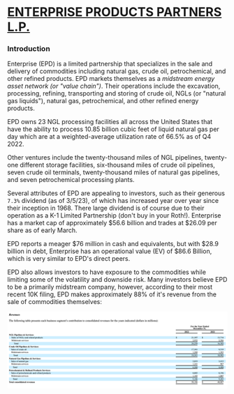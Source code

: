 # [ENTERPRISE PRODUCTS PARTNERS L.P.](https://www.sec.gov/edgar/browse/?CIK=1061219&owner=exclude)

### Introduction

Enterprise (EPD) is a limited partnership that specializes in the
sale and delivery of commodities including natural gas, crude oil,
petrochemical, and other refined products. EPD markets themselves as a
_midstream energy asset network (or "value chain")_. Their operations include
the excavation, processing, refining, transporting and storing of crude oil,
NGLs (or "natural gas liquids"), natural gas, petrochemical, and other refined
energy products.

EPD owns 23 NGL processing facilities all across the United States that have the
ability to process 10.85 billion cubic feet of liquid natural gas per day which
are at a weighted-average utilization rate of 66.5% as of Q4 2022.

Other ventures include the twenty-thousand miles of NGL pipelines, twenty-one different
storage facilities, six-thousand miles of crude oil pipelines, seven crude oil terminals,
twenty-thousand miles of natural gas pipelines, and seven petrochemical processing plants.

Several attributes of
EPD are appealing to investors, such as their generous `7.3%` dividend
(as of 3/5/23), of which has increased year over year since their inception
in 1968. There large dividend is of course due to their operation as a K-1
Limited Partnership (don't buy in your Roth!). Enterprise has a market cap of
approximately $56.6 billion and trades at $26.09 per share as of early March.

EPD reports a meager $76 million in cash and equivalents, but with $28.9 billion in
debt, Enterprise has an operational value (EV) of $86.6 Billion, which is very
similar to EPD's direct peers.

<!-- ![epd dividend image](./images/dividend.png) -->

EPD also allows investors to have exposure to the commodities while limiting
some of the volatility and downside risk. Many investors believe EPD to be
a primarily midstream company, however, according to their most recent 10K
filing, EPD makes approximately 88% of it's revenue from the sale of commodities
themselves:

![epd revenue sheet](./images/revenue.png)
